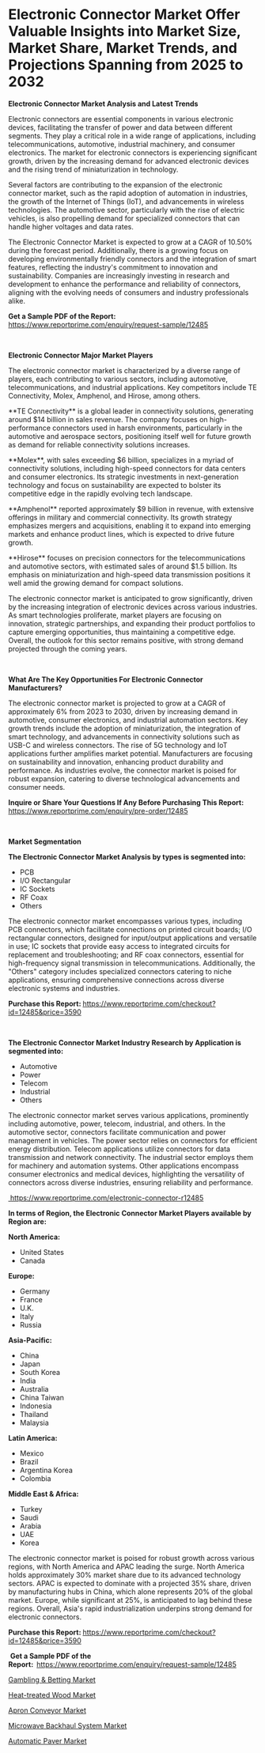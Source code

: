 <p><h1>Electronic Connector Market Offer Valuable Insights into Market Size, Market Share, Market Trends, and Projections Spanning from 2025 to 2032</h1></p><p><strong>Electronic Connector Market Analysis and Latest Trends</strong></p>
<p><p>Electronic connectors are essential components in various electronic devices, facilitating the transfer of power and data between different segments. They play a critical role in a wide range of applications, including telecommunications, automotive, industrial machinery, and consumer electronics. The market for electronic connectors is experiencing significant growth, driven by the increasing demand for advanced electronic devices and the rising trend of miniaturization in technology.</p><p>Several factors are contributing to the expansion of the electronic connector market, such as the rapid adoption of automation in industries, the growth of the Internet of Things (IoT), and advancements in wireless technologies. The automotive sector, particularly with the rise of electric vehicles, is also propelling demand for specialized connectors that can handle higher voltages and data rates.</p><p>The Electronic Connector Market is expected to grow at a CAGR of 10.50% during the forecast period. Additionally, there is a growing focus on developing environmentally friendly connectors and the integration of smart features, reflecting the industry's commitment to innovation and sustainability. Companies are increasingly investing in research and development to enhance the performance and reliability of connectors, aligning with the evolving needs of consumers and industry professionals alike.</p></p>
<p><strong>Get a Sample PDF of the Report:&nbsp;</strong> <a href="https://www.reportprime.com/enquiry/request-sample/12485?utm_campaign=2194&utm_medium=2&utm_source=Github&utm_content=ia&utm_term=18032025&utm_id=electronic-connector">https://www.reportprime.com/enquiry/request-sample/12485</a></p>
<p>&nbsp;</p>
<p><strong>Electronic Connector Major Market Players</strong></p>
<p><p>The electronic connector market is characterized by a diverse range of players, each contributing to various sectors, including automotive, telecommunications, and industrial applications. Key competitors include TE Connectivity, Molex, Amphenol, and Hirose, among others.</p><p>**TE Connectivity** is a global leader in connectivity solutions, generating around $14 billion in sales revenue. The company focuses on high-performance connectors used in harsh environments, particularly in the automotive and aerospace sectors, positioning itself well for future growth as demand for reliable connectivity solutions increases.</p><p>**Molex**, with sales exceeding $6 billion, specializes in a myriad of connectivity solutions, including high-speed connectors for data centers and consumer electronics. Its strategic investments in next-generation technology and focus on sustainability are expected to bolster its competitive edge in the rapidly evolving tech landscape.</p><p>**Amphenol** reported approximately $9 billion in revenue, with extensive offerings in military and commercial connectivity. Its growth strategy emphasizes mergers and acquisitions, enabling it to expand into emerging markets and enhance product lines, which is expected to drive future growth.</p><p>**Hirose** focuses on precision connectors for the telecommunications and automotive sectors, with estimated sales of around $1.5 billion. Its emphasis on miniaturization and high-speed data transmission positions it well amid the growing demand for compact solutions.</p><p>The electronic connector market is anticipated to grow significantly, driven by the increasing integration of electronic devices across various industries. As smart technologies proliferate, market players are focusing on innovation, strategic partnerships, and expanding their product portfolios to capture emerging opportunities, thus maintaining a competitive edge. Overall, the outlook for this sector remains positive, with strong demand projected through the coming years.</p></p>
<p>&nbsp;</p>
<p><strong>What Are The Key Opportunities For Electronic Connector Manufacturers?</strong></p>
<p><p>The electronic connector market is projected to grow at a CAGR of approximately 6% from 2023 to 2030, driven by increasing demand in automotive, consumer electronics, and industrial automation sectors. Key growth trends include the adoption of miniaturization, the integration of smart technology, and advancements in connectivity solutions such as USB-C and wireless connectors. The rise of 5G technology and IoT applications further amplifies market potential. Manufacturers are focusing on sustainability and innovation, enhancing product durability and performance. As industries evolve, the connector market is poised for robust expansion, catering to diverse technological advancements and consumer needs.</p></p>
<p><strong>Inquire or Share Your Questions If Any Before Purchasing This Report:</strong> <a href="https://www.reportprime.com/enquiry/pre-order/12485?utm_campaign=2194&utm_medium=2&utm_source=Github&utm_content=ia&utm_term=18032025&utm_id=electronic-connector">https://www.reportprime.com/enquiry/pre-order/12485</a></p>
<p>&nbsp;</p>
<p><strong>Market Segmentation</strong></p>
<p><strong>The Electronic Connector Market Analysis by types is segmented into:</strong></p>
<p><ul><li>PCB</li><li>I/O Rectangular</li><li>IC Sockets</li><li>RF Coax</li><li>Others</li></ul></p>
<p><p>The electronic connector market encompasses various types, including PCB connectors, which facilitate connections on printed circuit boards; I/O rectangular connectors, designed for input/output applications and versatile in use; IC sockets that provide easy access to integrated circuits for replacement and troubleshooting; and RF coax connectors, essential for high-frequency signal transmission in telecommunications. Additionally, the "Others" category includes specialized connectors catering to niche applications, ensuring comprehensive connections across diverse electronic systems and industries.</p></p>
<p><strong>Purchase this Report:&nbsp;</strong><a href="https://www.reportprime.com/checkout?id=12485&price=3590&utm_campaign=2194&utm_medium=2&utm_source=Github&utm_content=ia&utm_term=18032025&utm_id=electronic-connector">https://www.reportprime.com/checkout?id=12485&price=3590</a></p>
<p>&nbsp;</p>
<p><strong>The Electronic Connector Market Industry Research by Application is segmented into:</strong></p>
<p><ul><li>Automotive</li><li>Power</li><li>Telecom</li><li>Industrial</li><li>Others</li></ul></p>
<p><p>The electronic connector market serves various applications, prominently including automotive, power, telecom, industrial, and others. In the automotive sector, connectors facilitate communication and power management in vehicles. The power sector relies on connectors for efficient energy distribution. Telecom applications utilize connectors for data transmission and network connectivity. The industrial sector employs them for machinery and automation systems. Other applications encompass consumer electronics and medical devices, highlighting the versatility of connectors across diverse industries, ensuring reliability and performance.</p></p>
<p><a href="https://www.reportprime.com/electronic-connector-r12485?utm_campaign=2194&utm_medium=2&utm_source=Github&utm_content=ia&utm_term=18032025&utm_id=electronic-connector">&nbsp;https://www.reportprime.com/electronic-connector-r12485</a></p>
<p><strong>In terms of Region, the Electronic Connector Market Players available by Region are:</strong></p>
<p>
    <p> <strong> North America: </strong>
        <ul>
            <li>United States</li>
            <li>Canada</li>
        </ul>
        </p> 
    <p> <strong> Europe: </strong>
        <ul>
            <li>Germany</li>
            <li>France</li>
            <li>U.K.</li>
            <li>Italy</li>
            <li>Russia</li>
        </ul>
        </p> 
    <p> <strong> Asia-Pacific: </strong>
        <ul>
            <li>China</li>
            <li>Japan</li>
            <li>South Korea</li>
            <li>India</li>
            <li>Australia</li>
            <li>China Taiwan</li>
            <li>Indonesia</li>
            <li>Thailand</li>
            <li>Malaysia</li>
        </ul>
        </p> 
    <p> <strong> Latin America: </strong>
        <ul>
            <li>Mexico</li>
            <li>Brazil</li>
            <li>Argentina Korea</li>
            <li>Colombia</li>
        </ul>
        </p> 
    <p> <strong> Middle East & Africa: </strong>
        <ul>
            <li>Turkey</li>
            <li>Saudi</li>
            <li>Arabia</li>
            <li>UAE</li>
            <li>Korea</li>
        </ul>
    </p>
    </p>
<p><p>The electronic connector market is poised for robust growth across various regions, with North America and APAC leading the surge. North America holds approximately 30% market share due to its advanced technology sectors. APAC is expected to dominate with a projected 35% share, driven by manufacturing hubs in China, which alone represents 20% of the global market. Europe, while significant at 25%, is anticipated to lag behind these regions. Overall, Asia's rapid industrialization underpins strong demand for electronic connectors.</p></p>
<p><strong>Purchase this Report: </strong><a href="https://www.reportprime.com/checkout?id=12485&price=3590&utm_campaign=2194&utm_medium=2&utm_source=Github&utm_content=ia&utm_term=18032025&utm_id=electronic-connector">https://www.reportprime.com/checkout?id=12485&price=3590</a></p>
<p>&nbsp;<strong>Get a Sample PDF of the Report:&nbsp;&nbsp;</strong><a href="https://www.reportprime.com/enquiry/request-sample/12485?utm_campaign=2194&utm_medium=2&utm_source=Github&utm_content=ia&utm_term=18032025&utm_id=electronic-connector">https://www.reportprime.com/enquiry/request-sample/12485</a></p>
<p><strong></strong></p>
<p><p><a href="https://github.com/abbasgwiltke/Market-Research-Report-List-1/blob/main/gambling-betting-market.md?utm_campaign=2194&utm_medium=2&utm_source=Github&utm_content=ia&utm_term=18032025&utm_id=electronic-connector">Gambling & Betting Market</a></p><p><a href="https://github.com/artussavasrv/Market-Research-Report-List-1/blob/main/heat-treated-wood-market.md?utm_campaign=2194&utm_medium=2&utm_source=Github&utm_content=ia&utm_term=18032025&utm_id=electronic-connector">Heat-treated Wood Market</a></p><p><a href="https://www.linkedin.com/pulse/apron-conveyor-market-size-forecast-analysis-7-cagr-from-v7ajf?utm_campaign=2194&utm_medium=2&utm_source=Github&utm_content=ia&utm_term=18032025&utm_id=electronic-connector">Apron Conveyor Market</a></p><p><a href="https://www.linkedin.com/pulse/key-insights-microwave-backhaul-system-market-stakeholder-arncf?utm_campaign=2194&utm_medium=2&utm_source=Github&utm_content=ia&utm_term=18032025&utm_id=electronic-connector">Microwave Backhaul System Market</a></p><p><a href="https://www.linkedin.com/pulse/competitive-landscape-automatic-paver-impressive-cagr-145-key-s96nf?utm_campaign=2194&utm_medium=2&utm_source=Github&utm_content=ia&utm_term=18032025&utm_id=electronic-connector">Automatic Paver Market</a></p></p>
